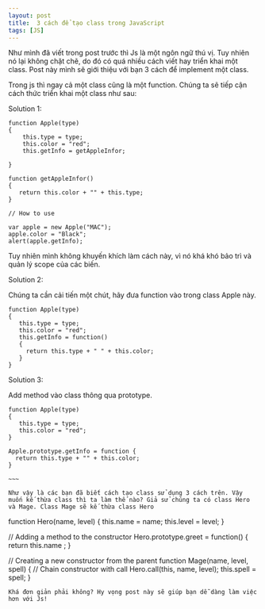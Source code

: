 ```yaml
---
layout: post
title:  3 cách để tạo class trong JavaScript
tags: [JS]
---
```


Như mình đã viết trong post trước thì Js là một ngôn ngữ thú vị. Tuy nhiên nó lại không chặt chẽ, do đó có quá nhiều cách viết hay triển khai một class. Post này mình sẽ giới thiệu với bạn 3 cách để implement một class. 

Trong js thì ngay cả một class cũng là một function. Chúng ta sẽ tiếp cận cách thức triển khai một class như sau:

Solution 1: 
~~~~
function Apple(type)
{
    this.type = type;
    this.color = "red";
    this.getInfo = getAppleInfor;

}

function getAppleInfor()
{
   return this.color + "" + this.type;
}

// How to use

var apple = new Apple("MAC");
apple.color = "Black";
alert(apple.getInfo);
~~~~

Tuy nhiên mình không khuyến khích làm cách này, vì nó khá khó bảo trì và quản lý scope của các biến. 

Solution 2:

Chúng ta cần cải tiến một chút, hãy đưa function vào trong class Apple này.

~~~~
function Apple(type)
{
   this.type = type;
   this.color = "red";
   this.getInfo = function()
   {
     return this.type + " " + this.color;
   }
}
~~~~

Solution 3: 

Add method vào class thông qua prototype.

~~~~
function Apple(type)
{
   this.type = type;
   this.color = "red";
}

Apple.prototype.getInfo = function {
  return this.type + "" + this.color;
}

~~~

Như vậy là các bạn đã biết cách tạo class sử dụng 3 cách trên. Vậy muốn kế thừa class thì ta làm thế nào? Giả sử chúng ta có class Hero và Mage. Class Mage sẽ kế thừa class Hero

~~~~
function Hero(name, level) {
    this.name = name;
    this.level = level;
}

// Adding a method to the constructor
Hero.prototype.greet = function() {
    return this.name ;
}

// Creating a new constructor from the parent
function Mage(name, level, spell) {
    // Chain constructor with call
    Hero.call(this, name, level);
    this.spell = spell;
}
~~~~
Khá đơn giản phải không? Hy vọng post này sẽ giúp bạn dễ dàng làm việc hơn với Js!

